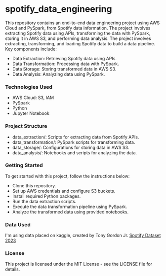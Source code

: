 # spotify_data_engineering
This repository contains an end-to-end data engineering project using AWS Cloud and PySpark, from Spotify data information. The project involves extracting Spotify data using APIs, transforming the data with PySpark, storing it in AWS S3, and performing data analysis. The project involves extracting, transforming, and loading Spotify data to build a data pipeline. Key components include:

- Data Extraction: Retrieving Spotify data using APIs.
- Data Transformation: Processing data with PySpark.
- Data Storage: Storing transformed data in AWS S3.
- Data Analysis: Analyzing data using PySpark.

### Technologies Used
- AWS Cloud: S3, IAM
- PySpark
- Python
- Jupyter Notebook

### Project Structure
- data_extraction/: Scripts for extracting data from Spotify APIs.
- data_transformation/: PySpark scripts for transforming data.
- data_storage/: Configurations for storing data in AWS S3.
- data_analysis/: Notebooks and scripts for analyzing the data.

### Getting Started
To get started with this project, follow the instructions below:

- Clone this repository.
- Set up AWS credentials and configure S3 buckets.
- Install required Python packages.
- Run the data extraction scripts.
- Execute the data transformation pipeline using PySpark.
- Analyze the transformed data using provided notebooks.

### Data Used
I'm using data placed on kaggle, created by Tony Gordon Jr. [Spotify Dataset 2023](https://www.kaggle.com/datasets/tonygordonjr/spotify-dataset-2023)

### License
This project is licensed under the MIT License - see the LICENSE file for details.
